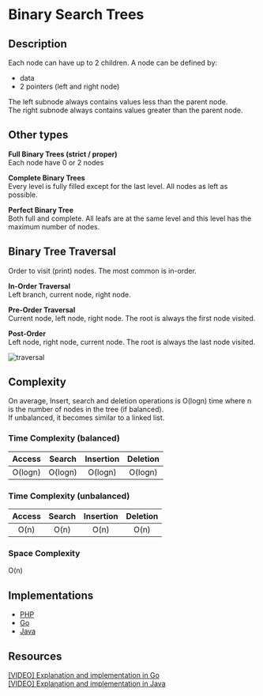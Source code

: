 # Binary Search Trees
## Description
Each node can have up to 2 children.
A node can be defined by:
- data
- 2 pointers (left and right node)
  
The left subnode always contains values less than the parent node.  
The right subnode always contains values greater than the parent node. 

## Other types
**Full Binary Trees (strict / proper)**  
Each node have 0 or 2 nodes

**Complete Binary Trees**  
Every level is fully filled except for the last level. All nodes as left as possible.

**Perfect Binary Tree**  
Both full and complete. All leafs are at the same level and this level has the maximum number of nodes.

## Binary Tree Traversal
Order to visit (print) nodes. The most common is in-order.

**In-Order Traversal**  
Left branch, current node, right node.

**Pre-Order Traversal**  
Current node, left node, right node. The root is always the first node visited.

**Post-Order**  
Left node, right node, current node. The root is always the last node visited.

![traversal](https://i.imgur.com/gMIJUU3.png)

## Complexity
On average, Insert, search and deletion operations is O(logn) time where n is the number of nodes in the tree (if balanced).  
If unbalanced, it becomes similar to a linked list.

### Time Complexity (balanced)
| Access    | Search    | Insertion | Deletion  |
| :-------: | :-------: | :-------: | :-------: |
| O(logn)   | O(logn)   | O(logn)   | O(logn)   |

### Time Complexity (unbalanced)
| Access    | Search    | Insertion | Deletion  |
| :-------: | :-------: | :-------: | :-------: |
| O(n)      | O(n)      | O(n)      | O(n)      |

### Space Complexity
O(n)

## Implementations
- [PHP](./PHP)
- [Go](./Go)
- [Java](./Java)

## Resources
[[VIDEO] Explanation and implementation in Go](https://www.youtube.com/watch?v=-oYitelECuQ)  
[[VIDEO] Explanation and implementation in Java](https://www.youtube.com/watch?v=oSWTXtMglKE)